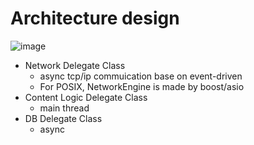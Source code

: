 # Architecture design
![image](https://user-images.githubusercontent.com/65532421/157684876-e5e55fb3-e4f0-4f8c-ad62-3a18fc721598.png)

* Network Delegate Class
  * async tcp/ip commuication base on event-driven
  * For POSIX, NetworkEngine is made by boost/asio
* Content Logic Delegate Class
  * main thread
* DB Delegate Class
  * async
